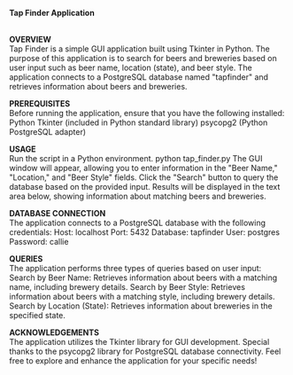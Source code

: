 <b>Tap Finder Application</b><br>
<br>

<b>OVERVIEW<br></b>
Tap Finder is a simple GUI application built using Tkinter in Python. The purpose of this application is to search for beers and breweries based on user input such as beer name, location (state), and beer style. The application connects to a PostgreSQL database named "tapfinder" and retrieves information about beers and breweries.


<b>PREREQUISITES<br></b>
Before running the application, ensure that you have the following installed:
Python
Tkinter (included in Python standard library)
psycopg2 (Python PostgreSQL adapter)


<b>USAGE<br></b>
Run the script in a Python environment.
python tap_finder.py
The GUI window will appear, allowing you to enter information in the "Beer Name," "Location," and "Beer Style" fields.
Click the "Search" button to query the database based on the provided input.
Results will be displayed in the text area below, showing information about matching beers and breweries.


<b>DATABASE CONNECTION<br></b>
The application connects to a PostgreSQL database with the following credentials:
Host: localhost
Port: 5432
Database: tapfinder
User: postgres
Password: callie


<b>QUERIES<br></b>
The application performs three types of queries based on user input:
Search by Beer Name:
Retrieves information about beers with a matching name, including brewery details.
Search by Beer Style:
Retrieves information about beers with a matching style, including brewery details.
Search by Location (State):
Retrieves information about breweries in the specified state.


<b>ACKNOWLEDGEMENTS<br></b>
The application utilizes the Tkinter library for GUI development.
Special thanks to the psycopg2 library for PostgreSQL database connectivity.
Feel free to explore and enhance the application for your specific needs!
